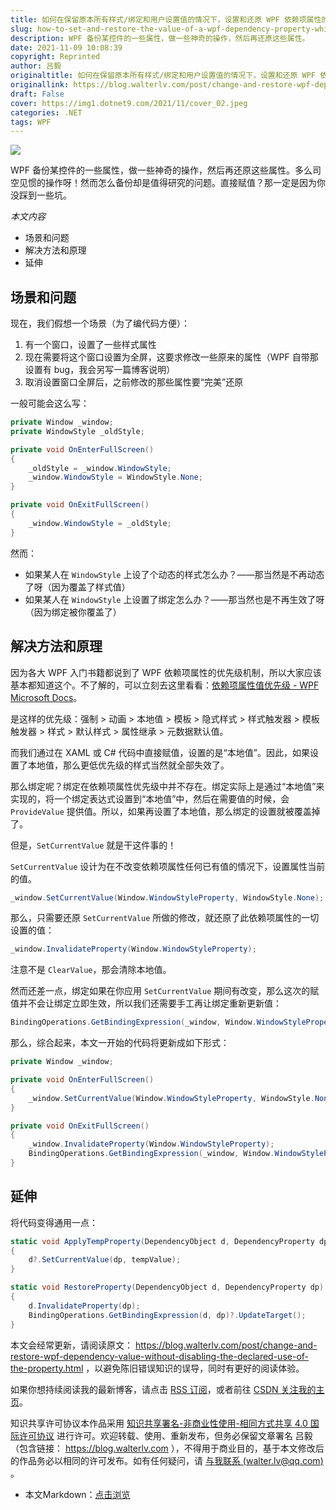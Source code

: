 ```yaml
---
title: 如何在保留原本所有样式/绑定和用户设置值的情况下，设置和还原 WPF 依赖项属性的值
slug: how-to-set-and-restore-the-value-of-a-wpf-dependency-property-while-preserving-all-original-styles-bindings-and-user-set-values
description: WPF 备份某控件的一些属性，做一些神奇的操作，然后再还原这些属性。
date: 2021-11-09 10:08:39
copyright: Reprinted
author: 吕毅
originaltitle: 如何在保留原本所有样式/绑定和用户设置值的情况下，设置和还原 WPF 依赖项属性的值
originallink: https://blog.walterlv.com/post/change-and-restore-wpf-dependency-value-without-disabling-the-declared-use-of-the-property.html
draft: False
cover: https://img1.dotnet9.com/2021/11/cover_02.jpeg
categories: .NET
tags: WPF
---
```


![](https://img1.dotnet9.com/2021/11/cover_02.jpeg)

WPF 备份某控件的一些属性，做一些神奇的操作，然后再还原这些属性。多么司空见惯的操作呀！然而怎么备份却是值得研究的问题。直接赋值？那一定是因为你没踩到一些坑。

*本文内容*
- 场景和问题
- 解决方法和原理
- 延伸

## 场景和问题

现在，我们假想一个场景（为了编代码方便）：

1. 有一个窗口，设置了一些样式属性
2. 现在需要将这个窗口设置为全屏，这要求修改一些原来的属性（WPF 自带那设置有 bug，我会另写一篇博客说明）
3. 取消设置窗口全屏后，之前修改的那些属性要“完美”还原

一般可能会这么写：

```C#
private Window _window;
private WindowStyle _oldStyle;

private void OnEnterFullScreen()
{
    _oldStyle = _window.WindowStyle;
    _window.WindowStyle = WindowStyle.None;
}

private void OnExitFullScreen()
{
    _window.WindowStyle = _oldStyle;
}
```

然而：

- 如果某人在 `WindowStyle` 上设了个动态的样式怎么办？——那当然是不再动态了呀（因为覆盖了样式值）
- 如果某人在 `WindowStyle` 上设置了绑定怎么办？——那当然也是不再生效了呀（因为绑定被你覆盖了）

## 解决方法和原理

因为各大 WPF 入门书籍都说到了 WPF 依赖项属性的优先级机制，所以大家应该基本都知道这个。不了解的，可以立刻去这里看看：[依赖项属性值优先级 - WPF	Microsoft Docs](https://docs.microsoft.com/zh-cn/dotnet/framework/wpf/advanced/dependency-property-value-precedence#dependency-property-setting-precedence-list)。

是这样的优先级：强制 > 动画 > 本地值 > 模板 > 隐式样式 > 样式触发器 > 模板触发器 > 样式 > 默认样式 > 属性继承 > 元数据默认值。

而我们通过在 XAML 或 C# 代码中直接赋值，设置的是“本地值”。因此，如果设置了本地值，那么更低优先级的样式当然就全部失效了。

那么绑定呢？绑定在依赖项属性优先级中并不存在。绑定实际上是通过“本地值”来实现的，将一个绑定表达式设置到“本地值”中，然后在需要值的时候，会 `ProvideValue` 提供值。所以，如果再设置了本地值，那么绑定的设置就被覆盖掉了。

但是，`SetCurrentValue` 就是干这件事的！

`SetCurrentValue` 设计为在不改变依赖项属性任何已有值的情况下，设置属性当前的值。

```C#
_window.SetCurrentValue(Window.WindowStyleProperty, WindowStyle.None);
```

那么，只需要还原 `SetCurrentValue` 所做的修改，就还原了此依赖项属性的一切设置的值：

```C#
_window.InvalidateProperty(Window.WindowStyleProperty);
```

注意不是 `ClearValue`，那会清除本地值。

然而还差一点，绑定如果在你应用 `SetCurrentValue` 期间有改变，那么这次的赋值并不会让绑定立即生效，所以我们还需要手工再让绑定重新更新值：

```C#
BindingOperations.GetBindingExpression(_window, Window.WindowStyleProperty)?.UpdateTarget();
```

那么，综合起来，本文一开始的代码将更新成如下形式：

```C#
private Window _window;

private void OnEnterFullScreen()
{
    _window.SetCurrentValue(Window.WindowStyleProperty, WindowStyle.None);
}

private void OnExitFullScreen()
{
    _window.InvalidateProperty(Window.WindowStyleProperty);
    BindingOperations.GetBindingExpression(_window, Window.WindowStyleProperty)?.UpdateTarget();
}
```

## 延伸

将代码变得通用一点：

```C#
static void ApplyTempProperty(DependencyObject d, DependencyProperty dp, object tempValue)
{
    d?.SetCurrentValue(dp, tempValue);
}

static void RestoreProperty(DependencyObject d, DependencyProperty dp)
{
    d.InvalidateProperty(dp);
    BindingOperations.GetBindingExpression(d, dp)?.UpdateTarget();
}
```

本文会经常更新，请阅读原文： https://blog.walterlv.com/post/change-and-restore-wpf-dependency-value-without-disabling-the-declared-use-of-the-property.html ，以避免陈旧错误知识的误导，同时有更好的阅读体验。

如果你想持续阅读我的最新博客，请点击 [RSS 订阅](https://blog.walterlv.com/feed.xml)，或者前往 [CSDN 关注我的主页](https://walterlv.blog.csdn.net/)。

知识共享许可协议本作品采用 [知识共享署名-非商业性使用-相同方式共享 4.0 国际许可协议](https://creativecommons.org/licenses/by-nc-sa/4.0/) 进行许可。欢迎转载、使用、重新发布，但务必保留文章署名 吕毅 （包含链接： https://blog.walterlv.com ），不得用于商业目的，基于本文修改后的作品务必以相同的许可发布。如有任何疑问，请 [与我联系 (walter.lv@qq.com)](mailto:walter.lv@qq.com) 。

- 本文Markdown：[点击浏览](https://github.com/dotnet9/Assets.Dotnet9/blob/main/2021/11/2021-11-09_01.md)